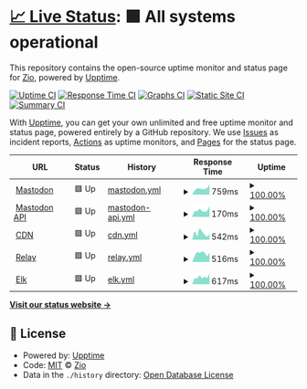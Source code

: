 # [📈 Live Status](https://status.gearheads.social): <!--live status--> **🟩 All systems operational**

This repository contains the open-source uptime monitor and status page for [Zio](https://zio.sh), powered by [Upptime](https://github.com/upptime/upptime).

[![Uptime CI](https://github.com/ziodotsh/upptime-gearheads.social/workflows/Uptime%20CI/badge.svg)](https://github.com/ziodotsh/upptime-gearheads.social/actions?query=workflow%3A%22Uptime+CI%22)
[![Response Time CI](https://github.com/ziodotsh/upptime-gearheads.social/workflows/Response%20Time%20CI/badge.svg)](https://github.com/ziodotsh/upptime-gearheads.social/actions?query=workflow%3A%22Response+Time+CI%22)
[![Graphs CI](https://github.com/ziodotsh/upptime-gearheads.social/workflows/Graphs%20CI/badge.svg)](https://github.com/ziodotsh/upptime-gearheads.social/actions?query=workflow%3A%22Graphs+CI%22)
[![Static Site CI](https://github.com/ziodotsh/upptime-gearheads.social/workflows/Static%20Site%20CI/badge.svg)](https://github.com/ziodotsh/upptime-gearheads.social/actions?query=workflow%3A%22Static+Site+CI%22)
[![Summary CI](https://github.com/ziodotsh/upptime-gearheads.social/workflows/Summary%20CI/badge.svg)](https://github.com/ziodotsh/upptime-gearheads.social/actions?query=workflow%3A%22Summary+CI%22)

With [Upptime](https://upptime.js.org), you can get your own unlimited and free uptime monitor and status page, powered entirely by a GitHub repository. We use [Issues](https://github.com/ziodotsh/upptime-gearheads.social/issues) as incident reports, [Actions](https://github.com/ziodotsh/upptime-gearheads.social/actions) as uptime monitors, and [Pages](https://status.gearheads.social) for the status page.

<!--start: status pages-->
<!-- This summary is generated by Upptime (https://github.com/upptime/upptime) -->
<!-- Do not edit this manually, your changes will be overwritten -->
<!-- prettier-ignore -->
| URL | Status | History | Response Time | Uptime |
| --- | ------ | ------- | ------------- | ------ |
| <img alt="" src="https://icons.duckduckgo.com/ip3/gearheads.social.ico" height="13"> [Mastodon](https://gearheads.social) | 🟩 Up | [mastodon.yml](https://github.com/ziodotsh/upptime-gearheads.social/commits/HEAD/history/mastodon.yml) | <details><summary><img alt="Response time graph" src="./graphs/mastodon/response-time-week.png" height="20"> 759ms</summary><br><a href="https://status.gearheads.social/history/mastodon"><img alt="Response time 760" src="https://img.shields.io/endpoint?url=https%3A%2F%2Fraw.githubusercontent.com%2Fziodotsh%2Fupptime-gearheads.social%2FHEAD%2Fapi%2Fmastodon%2Fresponse-time.json"></a><br><a href="https://status.gearheads.social/history/mastodon"><img alt="24-hour response time 499" src="https://img.shields.io/endpoint?url=https%3A%2F%2Fraw.githubusercontent.com%2Fziodotsh%2Fupptime-gearheads.social%2FHEAD%2Fapi%2Fmastodon%2Fresponse-time-day.json"></a><br><a href="https://status.gearheads.social/history/mastodon"><img alt="7-day response time 759" src="https://img.shields.io/endpoint?url=https%3A%2F%2Fraw.githubusercontent.com%2Fziodotsh%2Fupptime-gearheads.social%2FHEAD%2Fapi%2Fmastodon%2Fresponse-time-week.json"></a><br><a href="https://status.gearheads.social/history/mastodon"><img alt="30-day response time 693" src="https://img.shields.io/endpoint?url=https%3A%2F%2Fraw.githubusercontent.com%2Fziodotsh%2Fupptime-gearheads.social%2FHEAD%2Fapi%2Fmastodon%2Fresponse-time-month.json"></a><br><a href="https://status.gearheads.social/history/mastodon"><img alt="1-year response time 760" src="https://img.shields.io/endpoint?url=https%3A%2F%2Fraw.githubusercontent.com%2Fziodotsh%2Fupptime-gearheads.social%2FHEAD%2Fapi%2Fmastodon%2Fresponse-time-year.json"></a></details> | <details><summary><a href="https://status.gearheads.social/history/mastodon">100.00%</a></summary><a href="https://status.gearheads.social/history/mastodon"><img alt="All-time uptime 99.83%" src="https://img.shields.io/endpoint?url=https%3A%2F%2Fraw.githubusercontent.com%2Fziodotsh%2Fupptime-gearheads.social%2FHEAD%2Fapi%2Fmastodon%2Fuptime.json"></a><br><a href="https://status.gearheads.social/history/mastodon"><img alt="24-hour uptime 100.00%" src="https://img.shields.io/endpoint?url=https%3A%2F%2Fraw.githubusercontent.com%2Fziodotsh%2Fupptime-gearheads.social%2FHEAD%2Fapi%2Fmastodon%2Fuptime-day.json"></a><br><a href="https://status.gearheads.social/history/mastodon"><img alt="7-day uptime 100.00%" src="https://img.shields.io/endpoint?url=https%3A%2F%2Fraw.githubusercontent.com%2Fziodotsh%2Fupptime-gearheads.social%2FHEAD%2Fapi%2Fmastodon%2Fuptime-week.json"></a><br><a href="https://status.gearheads.social/history/mastodon"><img alt="30-day uptime 100.00%" src="https://img.shields.io/endpoint?url=https%3A%2F%2Fraw.githubusercontent.com%2Fziodotsh%2Fupptime-gearheads.social%2FHEAD%2Fapi%2Fmastodon%2Fuptime-month.json"></a><br><a href="https://status.gearheads.social/history/mastodon"><img alt="1-year uptime 99.83%" src="https://img.shields.io/endpoint?url=https%3A%2F%2Fraw.githubusercontent.com%2Fziodotsh%2Fupptime-gearheads.social%2FHEAD%2Fapi%2Fmastodon%2Fuptime-year.json"></a></details>
| <img alt="" src="https://em-content.zobj.net/thumbs/60/google/350/gear_2699-fe0f.png" height="13"> [Mastodon API](https://gearheads.social/api/v2/instance) | 🟩 Up | [mastodon-api.yml](https://github.com/ziodotsh/upptime-gearheads.social/commits/HEAD/history/mastodon-api.yml) | <details><summary><img alt="Response time graph" src="./graphs/mastodon-api/response-time-week.png" height="20"> 170ms</summary><br><a href="https://status.gearheads.social/history/mastodon-api"><img alt="Response time 241" src="https://img.shields.io/endpoint?url=https%3A%2F%2Fraw.githubusercontent.com%2Fziodotsh%2Fupptime-gearheads.social%2FHEAD%2Fapi%2Fmastodon-api%2Fresponse-time.json"></a><br><a href="https://status.gearheads.social/history/mastodon-api"><img alt="24-hour response time 132" src="https://img.shields.io/endpoint?url=https%3A%2F%2Fraw.githubusercontent.com%2Fziodotsh%2Fupptime-gearheads.social%2FHEAD%2Fapi%2Fmastodon-api%2Fresponse-time-day.json"></a><br><a href="https://status.gearheads.social/history/mastodon-api"><img alt="7-day response time 170" src="https://img.shields.io/endpoint?url=https%3A%2F%2Fraw.githubusercontent.com%2Fziodotsh%2Fupptime-gearheads.social%2FHEAD%2Fapi%2Fmastodon-api%2Fresponse-time-week.json"></a><br><a href="https://status.gearheads.social/history/mastodon-api"><img alt="30-day response time 169" src="https://img.shields.io/endpoint?url=https%3A%2F%2Fraw.githubusercontent.com%2Fziodotsh%2Fupptime-gearheads.social%2FHEAD%2Fapi%2Fmastodon-api%2Fresponse-time-month.json"></a><br><a href="https://status.gearheads.social/history/mastodon-api"><img alt="1-year response time 241" src="https://img.shields.io/endpoint?url=https%3A%2F%2Fraw.githubusercontent.com%2Fziodotsh%2Fupptime-gearheads.social%2FHEAD%2Fapi%2Fmastodon-api%2Fresponse-time-year.json"></a></details> | <details><summary><a href="https://status.gearheads.social/history/mastodon-api">100.00%</a></summary><a href="https://status.gearheads.social/history/mastodon-api"><img alt="All-time uptime 99.84%" src="https://img.shields.io/endpoint?url=https%3A%2F%2Fraw.githubusercontent.com%2Fziodotsh%2Fupptime-gearheads.social%2FHEAD%2Fapi%2Fmastodon-api%2Fuptime.json"></a><br><a href="https://status.gearheads.social/history/mastodon-api"><img alt="24-hour uptime 100.00%" src="https://img.shields.io/endpoint?url=https%3A%2F%2Fraw.githubusercontent.com%2Fziodotsh%2Fupptime-gearheads.social%2FHEAD%2Fapi%2Fmastodon-api%2Fuptime-day.json"></a><br><a href="https://status.gearheads.social/history/mastodon-api"><img alt="7-day uptime 100.00%" src="https://img.shields.io/endpoint?url=https%3A%2F%2Fraw.githubusercontent.com%2Fziodotsh%2Fupptime-gearheads.social%2FHEAD%2Fapi%2Fmastodon-api%2Fuptime-week.json"></a><br><a href="https://status.gearheads.social/history/mastodon-api"><img alt="30-day uptime 100.00%" src="https://img.shields.io/endpoint?url=https%3A%2F%2Fraw.githubusercontent.com%2Fziodotsh%2Fupptime-gearheads.social%2FHEAD%2Fapi%2Fmastodon-api%2Fuptime-month.json"></a><br><a href="https://status.gearheads.social/history/mastodon-api"><img alt="1-year uptime 99.84%" src="https://img.shields.io/endpoint?url=https%3A%2F%2Fraw.githubusercontent.com%2Fziodotsh%2Fupptime-gearheads.social%2FHEAD%2Fapi%2Fmastodon-api%2Fuptime-year.json"></a></details>
| <img alt="" src="https://em-content.zobj.net/thumbs/60/google/350/file-cabinet_1f5c4-fe0f.png" height="13"> [CDN](https://cdn.gearheads.social/check.txt) | 🟩 Up | [cdn.yml](https://github.com/ziodotsh/upptime-gearheads.social/commits/HEAD/history/cdn.yml) | <details><summary><img alt="Response time graph" src="./graphs/cdn/response-time-week.png" height="20"> 542ms</summary><br><a href="https://status.gearheads.social/history/cdn"><img alt="Response time 799" src="https://img.shields.io/endpoint?url=https%3A%2F%2Fraw.githubusercontent.com%2Fziodotsh%2Fupptime-gearheads.social%2FHEAD%2Fapi%2Fcdn%2Fresponse-time.json"></a><br><a href="https://status.gearheads.social/history/cdn"><img alt="24-hour response time 668" src="https://img.shields.io/endpoint?url=https%3A%2F%2Fraw.githubusercontent.com%2Fziodotsh%2Fupptime-gearheads.social%2FHEAD%2Fapi%2Fcdn%2Fresponse-time-day.json"></a><br><a href="https://status.gearheads.social/history/cdn"><img alt="7-day response time 542" src="https://img.shields.io/endpoint?url=https%3A%2F%2Fraw.githubusercontent.com%2Fziodotsh%2Fupptime-gearheads.social%2FHEAD%2Fapi%2Fcdn%2Fresponse-time-week.json"></a><br><a href="https://status.gearheads.social/history/cdn"><img alt="30-day response time 882" src="https://img.shields.io/endpoint?url=https%3A%2F%2Fraw.githubusercontent.com%2Fziodotsh%2Fupptime-gearheads.social%2FHEAD%2Fapi%2Fcdn%2Fresponse-time-month.json"></a><br><a href="https://status.gearheads.social/history/cdn"><img alt="1-year response time 813" src="https://img.shields.io/endpoint?url=https%3A%2F%2Fraw.githubusercontent.com%2Fziodotsh%2Fupptime-gearheads.social%2FHEAD%2Fapi%2Fcdn%2Fresponse-time-year.json"></a></details> | <details><summary><a href="https://status.gearheads.social/history/cdn">100.00%</a></summary><a href="https://status.gearheads.social/history/cdn"><img alt="All-time uptime 99.96%" src="https://img.shields.io/endpoint?url=https%3A%2F%2Fraw.githubusercontent.com%2Fziodotsh%2Fupptime-gearheads.social%2FHEAD%2Fapi%2Fcdn%2Fuptime.json"></a><br><a href="https://status.gearheads.social/history/cdn"><img alt="24-hour uptime 100.00%" src="https://img.shields.io/endpoint?url=https%3A%2F%2Fraw.githubusercontent.com%2Fziodotsh%2Fupptime-gearheads.social%2FHEAD%2Fapi%2Fcdn%2Fuptime-day.json"></a><br><a href="https://status.gearheads.social/history/cdn"><img alt="7-day uptime 100.00%" src="https://img.shields.io/endpoint?url=https%3A%2F%2Fraw.githubusercontent.com%2Fziodotsh%2Fupptime-gearheads.social%2FHEAD%2Fapi%2Fcdn%2Fuptime-week.json"></a><br><a href="https://status.gearheads.social/history/cdn"><img alt="30-day uptime 100.00%" src="https://img.shields.io/endpoint?url=https%3A%2F%2Fraw.githubusercontent.com%2Fziodotsh%2Fupptime-gearheads.social%2FHEAD%2Fapi%2Fcdn%2Fuptime-month.json"></a><br><a href="https://status.gearheads.social/history/cdn"><img alt="1-year uptime 99.96%" src="https://img.shields.io/endpoint?url=https%3A%2F%2Fraw.githubusercontent.com%2Fziodotsh%2Fupptime-gearheads.social%2FHEAD%2Fapi%2Fcdn%2Fuptime-year.json"></a></details>
| <img alt="" src="https://em-content.zobj.net/thumbs/60/google/350/chains_26d3-fe0f.png" height="13"> [Relay](https://relay.gearheads.social) | 🟩 Up | [relay.yml](https://github.com/ziodotsh/upptime-gearheads.social/commits/HEAD/history/relay.yml) | <details><summary><img alt="Response time graph" src="./graphs/relay/response-time-week.png" height="20"> 516ms</summary><br><a href="https://status.gearheads.social/history/relay"><img alt="Response time 560" src="https://img.shields.io/endpoint?url=https%3A%2F%2Fraw.githubusercontent.com%2Fziodotsh%2Fupptime-gearheads.social%2FHEAD%2Fapi%2Frelay%2Fresponse-time.json"></a><br><a href="https://status.gearheads.social/history/relay"><img alt="24-hour response time 355" src="https://img.shields.io/endpoint?url=https%3A%2F%2Fraw.githubusercontent.com%2Fziodotsh%2Fupptime-gearheads.social%2FHEAD%2Fapi%2Frelay%2Fresponse-time-day.json"></a><br><a href="https://status.gearheads.social/history/relay"><img alt="7-day response time 516" src="https://img.shields.io/endpoint?url=https%3A%2F%2Fraw.githubusercontent.com%2Fziodotsh%2Fupptime-gearheads.social%2FHEAD%2Fapi%2Frelay%2Fresponse-time-week.json"></a><br><a href="https://status.gearheads.social/history/relay"><img alt="30-day response time 508" src="https://img.shields.io/endpoint?url=https%3A%2F%2Fraw.githubusercontent.com%2Fziodotsh%2Fupptime-gearheads.social%2FHEAD%2Fapi%2Frelay%2Fresponse-time-month.json"></a><br><a href="https://status.gearheads.social/history/relay"><img alt="1-year response time 565" src="https://img.shields.io/endpoint?url=https%3A%2F%2Fraw.githubusercontent.com%2Fziodotsh%2Fupptime-gearheads.social%2FHEAD%2Fapi%2Frelay%2Fresponse-time-year.json"></a></details> | <details><summary><a href="https://status.gearheads.social/history/relay">100.00%</a></summary><a href="https://status.gearheads.social/history/relay"><img alt="All-time uptime 99.99%" src="https://img.shields.io/endpoint?url=https%3A%2F%2Fraw.githubusercontent.com%2Fziodotsh%2Fupptime-gearheads.social%2FHEAD%2Fapi%2Frelay%2Fuptime.json"></a><br><a href="https://status.gearheads.social/history/relay"><img alt="24-hour uptime 100.00%" src="https://img.shields.io/endpoint?url=https%3A%2F%2Fraw.githubusercontent.com%2Fziodotsh%2Fupptime-gearheads.social%2FHEAD%2Fapi%2Frelay%2Fuptime-day.json"></a><br><a href="https://status.gearheads.social/history/relay"><img alt="7-day uptime 100.00%" src="https://img.shields.io/endpoint?url=https%3A%2F%2Fraw.githubusercontent.com%2Fziodotsh%2Fupptime-gearheads.social%2FHEAD%2Fapi%2Frelay%2Fuptime-week.json"></a><br><a href="https://status.gearheads.social/history/relay"><img alt="30-day uptime 100.00%" src="https://img.shields.io/endpoint?url=https%3A%2F%2Fraw.githubusercontent.com%2Fziodotsh%2Fupptime-gearheads.social%2FHEAD%2Fapi%2Frelay%2Fuptime-month.json"></a><br><a href="https://status.gearheads.social/history/relay"><img alt="1-year uptime 99.99%" src="https://img.shields.io/endpoint?url=https%3A%2F%2Fraw.githubusercontent.com%2Fziodotsh%2Fupptime-gearheads.social%2FHEAD%2Fapi%2Frelay%2Fuptime-year.json"></a></details>
| <img alt="" src="https://avatars.githubusercontent.com/u/118971678" height="13"> [Elk](https://elk.gearheads.social) | 🟩 Up | [elk.yml](https://github.com/ziodotsh/upptime-gearheads.social/commits/HEAD/history/elk.yml) | <details><summary><img alt="Response time graph" src="./graphs/elk/response-time-week.png" height="20"> 617ms</summary><br><a href="https://status.gearheads.social/history/elk"><img alt="Response time 675" src="https://img.shields.io/endpoint?url=https%3A%2F%2Fraw.githubusercontent.com%2Fziodotsh%2Fupptime-gearheads.social%2FHEAD%2Fapi%2Felk%2Fresponse-time.json"></a><br><a href="https://status.gearheads.social/history/elk"><img alt="24-hour response time 489" src="https://img.shields.io/endpoint?url=https%3A%2F%2Fraw.githubusercontent.com%2Fziodotsh%2Fupptime-gearheads.social%2FHEAD%2Fapi%2Felk%2Fresponse-time-day.json"></a><br><a href="https://status.gearheads.social/history/elk"><img alt="7-day response time 617" src="https://img.shields.io/endpoint?url=https%3A%2F%2Fraw.githubusercontent.com%2Fziodotsh%2Fupptime-gearheads.social%2FHEAD%2Fapi%2Felk%2Fresponse-time-week.json"></a><br><a href="https://status.gearheads.social/history/elk"><img alt="30-day response time 658" src="https://img.shields.io/endpoint?url=https%3A%2F%2Fraw.githubusercontent.com%2Fziodotsh%2Fupptime-gearheads.social%2FHEAD%2Fapi%2Felk%2Fresponse-time-month.json"></a><br><a href="https://status.gearheads.social/history/elk"><img alt="1-year response time 675" src="https://img.shields.io/endpoint?url=https%3A%2F%2Fraw.githubusercontent.com%2Fziodotsh%2Fupptime-gearheads.social%2FHEAD%2Fapi%2Felk%2Fresponse-time-year.json"></a></details> | <details><summary><a href="https://status.gearheads.social/history/elk">100.00%</a></summary><a href="https://status.gearheads.social/history/elk"><img alt="All-time uptime 99.46%" src="https://img.shields.io/endpoint?url=https%3A%2F%2Fraw.githubusercontent.com%2Fziodotsh%2Fupptime-gearheads.social%2FHEAD%2Fapi%2Felk%2Fuptime.json"></a><br><a href="https://status.gearheads.social/history/elk"><img alt="24-hour uptime 100.00%" src="https://img.shields.io/endpoint?url=https%3A%2F%2Fraw.githubusercontent.com%2Fziodotsh%2Fupptime-gearheads.social%2FHEAD%2Fapi%2Felk%2Fuptime-day.json"></a><br><a href="https://status.gearheads.social/history/elk"><img alt="7-day uptime 100.00%" src="https://img.shields.io/endpoint?url=https%3A%2F%2Fraw.githubusercontent.com%2Fziodotsh%2Fupptime-gearheads.social%2FHEAD%2Fapi%2Felk%2Fuptime-week.json"></a><br><a href="https://status.gearheads.social/history/elk"><img alt="30-day uptime 100.00%" src="https://img.shields.io/endpoint?url=https%3A%2F%2Fraw.githubusercontent.com%2Fziodotsh%2Fupptime-gearheads.social%2FHEAD%2Fapi%2Felk%2Fuptime-month.json"></a><br><a href="https://status.gearheads.social/history/elk"><img alt="1-year uptime 99.46%" src="https://img.shields.io/endpoint?url=https%3A%2F%2Fraw.githubusercontent.com%2Fziodotsh%2Fupptime-gearheads.social%2FHEAD%2Fapi%2Felk%2Fuptime-year.json"></a></details>

<!--end: status pages-->

[**Visit our status website →**](https://status.gearheads.social)

## 📄 License

- Powered by: [Upptime](https://github.com/upptime/upptime)
- Code: [MIT](./LICENSE) © [Zio](https://zio.sh)
- Data in the `./history` directory: [Open Database License](https://opendatacommons.org/licenses/odbl/1-0/)
